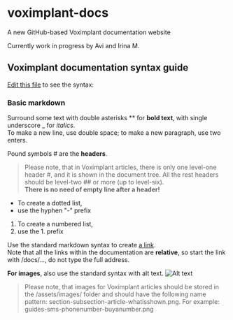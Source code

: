 # voximplant-docs
A new GitHub-based Voximplant documentation website

Currently work in progress by Avi and Irina M.

## Voximplant documentation syntax guide
[Edit this file](https://github.com/followmyutopia/voximplant-docs/edit/main/README.md) to see the syntax:

### Basic markdown
Surround some text with double asterisks ** for **bold text**, with single underscore _ for _italics_.  
To make a new line, use double space; to make a new paragraph, use two enters.

Pound symbols # are the **headers**.
> Please note, that in Voximplant articles, there is only one level-one header #, and it is shown in the document tree. All the rest headers should be level-two ## or more (up to level-six).  
**There is no need of empty line after a header!**

- To create a dotted list,
- use the hyphen "-" prefix

1. To create a numbered list,
1. use the 1. prefix

Use the standard markdown syntax to create [a link](#voximplant-documentation-syntax-guide).  
Note that all the links within the documentation are **relative**, so start the link with /docs/..., do not type the full address.

**For images**, also use the standard syntax with alt text.
![Alt text](https://voximplant.com/_nuxt/img/83fcc31.svg)
> Please note, that images for Voximplant articles should be stored in the /assets/images/ folder and should have the following name pattern: section-subsection-article-whatisshown.png. For example:
  guides-sms-phonenumber-buyanumber.png